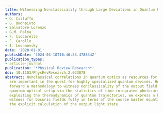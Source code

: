 ```yaml
---
title: Witnessing Nonclassicality through Large Deviations in Quantum Optics
authors:
- D. Cilluffo
- G. Buonaiuto
- Salvatore Lorenzo
- G.M. Palma
- F. Ciccarello
- F. Carollo
- I. Lesanovsky
date: '2020-01-01'
publishDate: '2024-03-10T10:46:53.478834Z'
publication_types:
- article-journal
publication: '*Physical Review Research*'
doi: 10.1103/PhysRevResearch.2.023078
abstract: Nonclassical correlations in quantum optics as resources for quantum computation
  are important in the quest for highly specialized quantum devices. Here, we put
  forward a methodology to witness nonclassicality of the output field from a generic
  quantum optical setup via the statistics of time-integrated photocurrents. Specifically,
  exploiting the thermodynamics of quantum trajectories, we express a known nonclassicality
  witness for bosonic fields fully in terms of the source master equation, thus bypassing
  the explicit calculation of the output light state.
---
```

